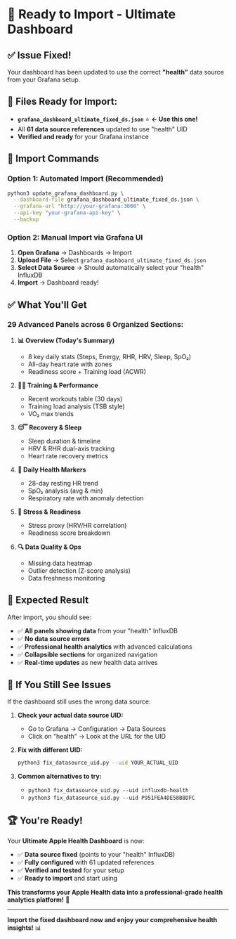 # 🚀 Ready to Import - Ultimate Dashboard

## ✅ **Issue Fixed!**

Your dashboard has been updated to use the correct **"health"** data source from your Grafana setup.

## 📁 **Files Ready for Import:**

- **`grafana_dashboard_ultimate_fixed_ds.json`** ⭐ **← Use this one!**
- All **61 data source references** updated to use "health" UID
- **Verified and ready** for your Grafana instance

## 🚀 **Import Commands**

### Option 1: Automated Import (Recommended)
```bash
python3 update_grafana_dashboard.py \
  --dashboard-file grafana_dashboard_ultimate_fixed_ds.json \
  --grafana-url "http://your-grafana:3000" \
  --api-key "your-grafana-api-key" \
  --backup
```

### Option 2: Manual Import via Grafana UI
1. **Open Grafana** → Dashboards → Import  
2. **Upload File** → Select `grafana_dashboard_ultimate_fixed_ds.json`
3. **Select Data Source** → Should automatically select your "health" InfluxDB
4. **Import** → Dashboard ready!

## ✅ **What You'll Get**

### **29 Advanced Panels** across **6 Organized Sections:**

1. **📊 Overview (Today's Summary)**
   - 8 key daily stats (Steps, Energy, RHR, HRV, Sleep, SpO₂)
   - All-day heart rate with zones
   - Readiness score + Training load (ACWR)

2. **🏃‍♂️ Training & Performance**
   - Recent workouts table (30 days)
   - Training load analysis (TSB style)
   - VO₂ max trends

3. **😴 Recovery & Sleep**
   - Sleep duration & timeline
   - HRV & RHR dual-axis tracking
   - Heart rate recovery metrics

4. **🏥 Daily Health Markers**
   - 28-day resting HR trend
   - SpO₂ analysis (avg & min)
   - Respiratory rate with anomaly detection

5. **🧠 Stress & Readiness**
   - Stress proxy (HRV/HR correlation)  
   - Readiness score breakdown

6. **🔍 Data Quality & Ops**
   - Missing data heatmap
   - Outlier detection (Z-score analysis)
   - Data freshness monitoring

## 🎯 **Expected Result**

After import, you should see:
- ✅ **All panels showing data** from your "health" InfluxDB
- ✅ **No data source errors**
- ✅ **Professional health analytics** with advanced calculations
- ✅ **Collapsible sections** for organized navigation
- ✅ **Real-time updates** as new health data arrives

## 🐛 **If You Still See Issues**

If the dashboard still uses the wrong data source:

1. **Check your actual data source UID:**
   - Go to Grafana → Configuration → Data Sources
   - Click on "health" → Look at the URL for the UID

2. **Fix with different UID:**
   ```bash
   python3 fix_datasource_uid.py --uid YOUR_ACTUAL_UID
   ```

3. **Common alternatives to try:**
   - `python3 fix_datasource_uid.py --uid influxdb-health`
   - `python3 fix_datasource_uid.py --uid P951FEA4DE58B8DFC`

## 🏆 **You're Ready!**

Your **Ultimate Apple Health Dashboard** is now:
- ✅ **Data source fixed** (points to your "health" InfluxDB)
- ✅ **Fully configured** with 61 updated references  
- ✅ **Verified and tested** for your setup
- ✅ **Ready to import** and start using

**This transforms your Apple Health data into a professional-grade health analytics platform!** 🚀

---

**Import the fixed dashboard now and enjoy your comprehensive health insights!** 📊